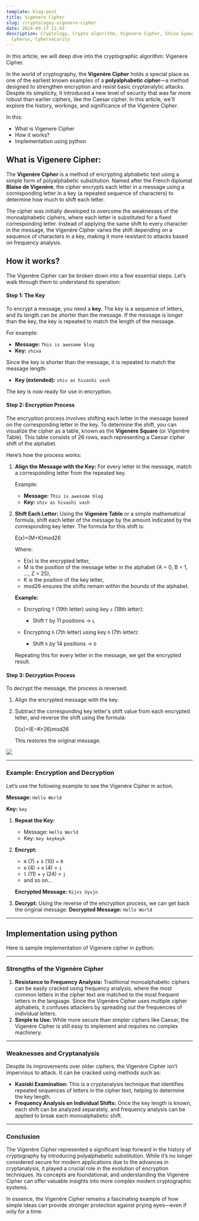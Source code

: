 ```yaml
---
template: blog-post
title: Vigenere Cipher
slug: /cryptologoy-vigenere-cipher
date: 2024-09-17 11:43
description: Cryptology, Crypto algorithm, Vigenere Cipher, Shiva Gyawali,
  Cyberus, Cybersecurity
---
```

In this article, we will deep dive into the cryptographic algorithm: Vigenere Cipher.

In the world of cryptography, the **Vigenère Cipher** holds a special place as one of the earliest known examples of a **polyalphabetic cipher**—a method designed to strengthen encryption and resist basic cryptanalytic attacks. Despite its simplicity, it introduced a new level of security that was far more robust than earlier ciphers, like the Caesar cipher. In this article, we'll explore the history, workings, and significance of the Vigenère Cipher.

In this:

* What is Vigenere Cipher
* How it works?
* Implementation using python

## What is Vigenere Cipher:

The **Vigenère Cipher** is a method of encrypting alphabetic text using a simple form of polyalphabetic substitution. Named after the French diplomat **Blaise de Vigenère**, the cipher encrypts each letter in a message using a corresponding letter in a key (a repeated sequence of characters) to determine how much to shift each letter.

The cipher was initially developed to overcome the weaknesses of the monoalphabetic ciphers, where each letter is substituted for a fixed corresponding letter. Instead of applying the same shift to every character in the message, the Vigenère Cipher varies the shift depending on a sequence of characters in a key, making it more resistant to attacks based on frequency analysis.

## How it works?

The Vigenère Cipher can be broken down into a few essential steps. Let’s walk through them to understand its operation:

#### Step 1: The Key

To encrypt a message, you need a **key**. The key is a sequence of letters, and its length can be shorter than the message. If the message is longer than the key, the key is repeated to match the length of the message.

For example:

* **Message:** `This is awesome blog`
* **Key:** `shiva`

Since the key is shorter than the message, it is repeated to match the message length:

* **Key (extended):** `shiv as hivashi vash`

The key is now ready for use in encryption.

#### Step 2: Encryption Process

The encryption process involves shifting each letter in the message based on the corresponding letter in the key. To determine the shift, you can visualize the cipher as a table, known as the **Vigenère Square** (or Vigenère Table). This table consists of 26 rows, each representing a Caesar cipher shift of the alphabet.

Here’s how the process works:

1. **Align the Message with the Key:** For every letter in the message, match a corresponding letter from the repeated key.

   Example:

   * **Message:** `This is awesome blog`
   * **Key:** `shiv as hivashi vash`
2. **Shift Each Letter:** Using the **Vigenère Table** or a simple mathematical formula, shift each letter of the message by the amount indicated by the corresponding key letter. The formula for this shift is:

   E(x)=(M+K)mod26

   Where:

   * E(x) is the encrypted letter,
   * M is the position of the message letter in the alphabet (A = 0, B = 1, ..., Z = 25),
   * K is the position of the key letter,
   * mod26 ensures the shifts remain within the bounds of the alphabet.

   **Example:**

   * Encrypting `T` (19th letter) using key `s` (18th letter):

     * Shift `T` by 11 positions → `L`
   * Encrypting `h` (7th letter) using key `h` (7th letter):

     * Shift `h` by 14 positions → `O`

   Repeating this for every letter in the message, we get the encrypted result.

#### Step 3: Decryption Process

To decrypt the message, the process is reversed:

1. Align the encrypted message with the key.
2. Subtract the corresponding key letter's shift value from each encrypted letter, and reverse the shift using the formula:

   D(x)=(E−K+26)mod26

   This restores the original message.

![](/assets/code-output.png)

- - -

### Example: Encryption and Decryption

Let’s use the following example to see the Vigenère Cipher in action.

**Message:** `Hello World`

**Key:** `key`

1. **Repeat the Key:**

   * Message: `Hello World`
   * Key: `key keykeyk`
2. **Encrypt:**

   * `H` (7) + `k` (10) = `R`
   * `e` (4) + `e` (4) = `i`
   * `l` (11) + `y` (24) = `j`
   * and so on...

   **Encrypted Message:** `Rijvs Uyvjn`
3. **Decrypt:** Using the reverse of the encryption process, we can get back the original message: **Decrypted Message:** `Hello World` 

- - -

## Implementation using python

Here is sample implementation of Vigenere cipher in python:



- - -

### Strengths of the Vigenère Cipher

1. **Resistance to Frequency Analysis:** Traditional monoalphabetic ciphers can be easily cracked using frequency analysis, where the most common letters in the cipher text are matched to the most frequent letters in the language. Since the Vigenère Cipher uses multiple cipher alphabets, it confuses attackers by spreading out the frequencies of individual letters.
2. **Simple to Use:** While more secure than simpler ciphers like Caesar, the Vigenère Cipher is still easy to implement and requires no complex machinery.

- - -

### Weaknesses and Cryptanalysis

Despite its improvements over older ciphers, the Vigenère Cipher isn’t impervious to attack. It can be cracked using methods such as:

* **Kasiski Examination:** This is a cryptanalysis technique that identifies repeated sequences of letters in the cipher text, helping to determine the key length.
* **Frequency Analysis on Individual Shifts:** Once the key length is known, each shift can be analyzed separately, and frequency analysis can be applied to break each monoalphabetic shift.

- - -

### Conclusion

The Vigenère Cipher represented a significant leap forward in the history of cryptography by introducing polyalphabetic substitution. While it’s no longer considered secure for modern applications due to the advances in cryptanalysis, it played a crucial role in the evolution of encryption techniques. Its concepts are foundational, and understanding the Vigenère Cipher can offer valuable insights into more complex modern cryptographic systems.

In essence, the Vigenère Cipher remains a fascinating example of how simple ideas can provide stronger protection against prying eyes—even if only for a time.
